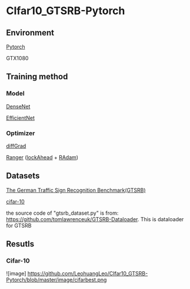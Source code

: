 # CIfar10_GTSRB-Pytorch

## Environment
[Pytorch](https://pytorch.org/)

GTX1080
## Training method
### Model
[DenseNet](https://arxiv.org/abs/1608.06993)

[EfficientNet](https://arxiv.org/abs/1905.11946)
### Optimizer
[diffGrad](https://arxiv.org/abs/1909.11015)

[Ranger](https://medium.com/@lessw/new-deep-learning-optimizer-ranger-synergistic-combination-of-radam-lookahead-for-the-best-of-2dc83f79a48d) ([lockAhead](https://arxiv.org/abs/1907.08610) + [RAdam](https://arxiv.org/pdf/1908.03265.pdf))
## Datasets
[The German Traffic Sign Recognition Benchmark(GTSRB)](http://benchmark.ini.rub.de/?section=gtsrb&subsection=news)

[cifar-10](https://www.cs.toronto.edu/~kriz/cifar.html)

the source code of "gtsrb_dataset.py" is from: https://github.com/tomlawrenceuk/GTSRB-Dataloader. This is dataloader for GTSRB

## Resutls

### Cifar-10 
![image] https://github.com/LeohuangLeo/CIfar10_GTSRB-Pytorch/blob/master/image/cifarbest.png
